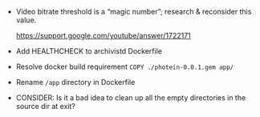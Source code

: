 * Video bitrate threshold is a “magic number”;
  research & reconsider this value.

  https://support.google.com/youtube/answer/1722171

* Add HEALTHCHECK to archivistd Dockerfile

* Resolve docker build requirement `COPY ./photein-0.0.1.gem app/`

* Rename `/app` directory in Dockerfile

* CONSIDER: Is it a bad idea to clean up all the empty directories in the
  source dir at exit?
